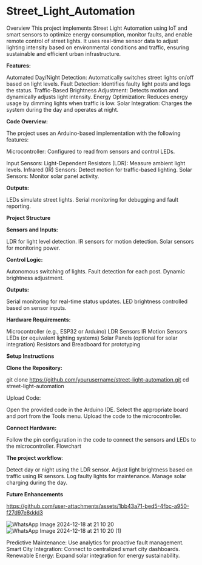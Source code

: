 
# Street_Light_Automation

Overview
This project implements Street Light Automation using IoT and smart sensors to optimize energy consumption, monitor faults, and enable remote control of street lights. It uses real-time sensor data to adjust lighting intensity based on environmental conditions and traffic, ensuring sustainable and efficient urban infrastructure.

**Features:**

Automated Day/Night Detection: Automatically switches street lights on/off based on light levels.
Fault Detection: Identifies faulty light posts and logs the status.
Traffic-Based Brightness Adjustment: Detects motion and dynamically adjusts light intensity.
Energy Optimization: Reduces energy usage by dimming lights when traffic is low.
Solar Integration: Charges the system during the day and operates at night.

**Code Overview:**

The project uses an Arduino-based implementation with the following features:

Microcontroller: Configured to read from sensors and control LEDs.

Input Sensors:
Light-Dependent Resistors (LDR): Measure ambient light levels.
Infrared (IR) Sensors: Detect motion for traffic-based lighting.
Solar Sensors: Monitor solar panel activity.

**Outputs:**

LEDs simulate street lights.
Serial monitoring for debugging and fault reporting.

**Project Structure**

**Sensors and Inputs:**

LDR for light level detection.
IR sensors for motion detection.
Solar sensors for monitoring power.

**Control Logic:**

Autonomous switching of lights.
Fault detection for each post.
Dynamic brightness adjustment.

**Outputs:**

Serial monitoring for real-time status updates.
LED brightness controlled based on sensor inputs.

**Hardware Requirements:**

Microcontroller (e.g., ESP32 or Arduino)
LDR Sensors
IR Motion Sensors
LEDs (or equivalent lighting systems)
Solar Panels (optional for solar integration)
Resistors and Breadboard for prototyping

**Setup Instructions**


**Clone the Repository:**

git clone https://github.com/yourusername/street-light-automation.git
cd street-light-automation

Upload Code:

Open the provided code in the Arduino IDE.
Select the appropriate board and port from the Tools menu.
Upload the code to the microcontroller.

**Connect Hardware:**

Follow the pin configuration in the code to connect the sensors and LEDs to the microcontroller.
Flowchart

**The project workflow**:

Detect day or night using the LDR sensor.
Adjust light brightness based on traffic using IR sensors.
Log faulty lights for maintenance.
Manage solar charging during the day.


**Future Enhancements**








https://github.com/user-attachments/assets/1bb43a71-bed5-4fbc-a950-f27d97e8ddd3





![WhatsApp Image 2024-12-18 at 21 10 20](https://github.com/user-attachments/assets/53a7d578-59ae-4583-a4fd-fbeed66e320e)
![WhatsApp Image 2024-12-18 at 21 10 20 (1)](https://github.com/user-attachments/assets/1c5a54f1-1f30-44fb-b036-52678c6f63d6)





Predictive Maintenance: Use analytics for proactive fault management.
Smart City Integration: Connect to centralized smart city dashboards.
Renewable Energy: Expand solar integration for energy sustainability.

